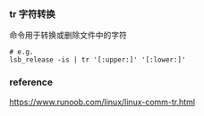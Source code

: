 
### tr 字符转换

命令用于转换或删除文件中的字符

```shell script
# e.g.
lsb_release -is | tr '[:upper:]' '[:lower:]'
```


### reference

https://www.runoob.com/linux/linux-comm-tr.html